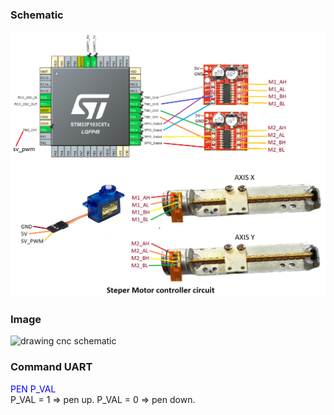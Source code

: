 <H3>Schematic</H3>
<img src="https://github.com/dinhnam/StepmoterDrawingSimple/blob/master/Images/schematic.png" alt="drawing cnc schematic">
<H3>Image</H3>
<img src="https://github.com/dinhnam/StepmoterDrawingSimple/blob/master/Images/cnc_mini.jpg" alt="drawing cnc schematic">
<H3>Command UART</H3>
<span style="color:blue;>MXY X_VAL Y_VAL</span><br>
<div>Move pen to X-Axis and Y-Axis positions </div><br>
<span style="color:blue;>PEN P_VAL</span><br>
<div>P_VAL = 1 => pen up. P_VAL = 0 => pen down.</div>
